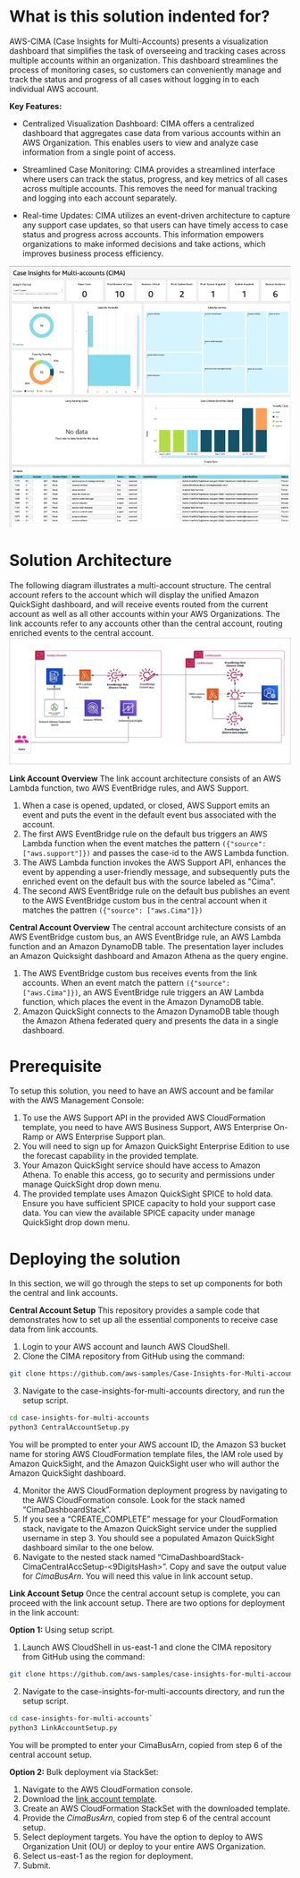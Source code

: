 # What is this solution indented for?

AWS-CIMA (Case Insights for Multi-Accounts) presents a visualization dashboard that simplifies the task of overseeing and tracking cases across multiple accounts within an organization. This dashboard streamlines the process of monitoring cases, so customers can conveniently manage and track the status and progress of all cases without logging in to each individual AWS account.

**Key Features:**

* Centralized Visualization Dashboard: CIMA offers a centralized dashboard that aggregates case data from various accounts within an AWS Organization. This enables users to view and analyze case information from a single point of access. 

* Streamlined Case Monitoring: CIMA provides a streamlined interface where users can track the status, progress, and key metrics of all cases across multiple accounts. This removes the need for manual tracking and logging into each account separately.

* Real-time Updates: CIMA utilizes an event-driven architecture to capture any support case updates, so that users can have timely access to case status and progress across accounts. This information empowers organizations to make informed decisions and take actions, which improves business process efficiency. 

<div align="center">
  <img src="img/sampleDashboard.jpg" alt="Sample Dashboard">
</div>

# Solution Architecture
The following diagram illustrates a multi-account structure. The central account refers to the account which will display the unified Amazon QuickSight dashboard, and will receive events routed from the current account as well as all other accounts within your AWS Organizations. The link accounts refer to any accounts other than the central account, routing enriched events to the central account. 
 ![ALT](img/cima-arch.jpg)

**Link Account Overview** The link account architecture consists of an AWS Lambda function, two AWS EventBridge rules, and AWS Support.
1.	When a case is opened, updated, or closed, AWS Support emits an event and puts the event in the default event bus associated with the account. 
2.	The first AWS EventBridge rule on the default bus triggers an AWS Lambda function when the event matches the pattern `({"source": ["aws.support"]})` and passes the case-id to the AWS Lambda function.
3.	The AWS Lambda function invokes the AWS Support API, enhances the event by appending a user-friendly message, and subsequently puts the enriched event on the default bus with the source labeled as "Cima".
4.	The second AWS EventBridge rule on the default bus publishes an event to the AWS EventBridge custom bus in the central account when it matches the pattren `({"source": ["aws.Cima"]})`

**Central Account Overview** The central account architecture consists of an AWS EventBridge custom bus, an AWS EventBridge rule, an AWS Lambda function and an Amazon DynamoDB table. The presentation layer includes an Amazon Quicksight dashboard and Amazon Athena as the query engine. 
1.	The AWS EventBridge custom bus receives events from the link accounts. When an event match the pattern `({"source": ["aws.Cima"]})`, an AWS EventBridge rule triggers an AW Lambda function, which places the event in the Amazon DynamoDB table.
2.	Amazon QuickSight connects to the Amazon DynamoDB table though the Amazon Athena federated query and presents the data in a single dashboard. 


# Prerequisite
To setup this solution, you need to have an AWS account and be familar with the AWS Management Console:
1.	To use the AWS Support API in the provided AWS CloudFormation template, you need to have AWS Business Support, AWS Enterprise On-Ramp or AWS Enterprise Support plan. 
2.	You will need to sign up for Amazon QuickSight Enterprise Edition to use the forecast capability in the provided template. 
3.	Your Amazon QuickSight service should have access to Amazon Athena. To enable this access, go to security and permissions under manage QuickSight drop down menu. 
4.	The provided template uses Amazon QuickSight SPICE to hold data. Ensure you have sufficient SPICE capacity to hold your support case data. You can view the available SPICE capacity under manage QuickSight drop down menu.

# Deploying the solution
In this section, we will go through the steps to set up components for both the central and link accounts.

**Central Account Setup**
This repository provides a sample code that demonstrates how to set up all the essential components to receive case data from link accounts. 
1.	Login to your AWS account and launch AWS CloudShell.
2.	Clone the CIMA repository from GitHub using the command:

```bash
git clone https://github.com/aws-samples/Case-Insights-for-Multi-accounts.git
```

3.	Navigate to the case-insights-for-multi-accounts directory, and run the setup script.

```bash
cd case-insights-for-multi-accounts
python3 CentralAccountSetup.py
```

You will be prompted to enter your AWS account ID, the Amazon S3 bucket name for storing AWS CloudFormation template files, the IAM role used by Amazon QuickSight, and the Amazon QuickSight user who will author the Amazon QuickSight dashboard. 

4.	Monitor the AWS CloudFormation deployment progress by navigating to the AWS CloudFormation console. Look for the stack named “CimaDashboardStack<account-ID>”.
5.	If you see a “CREATE_COMPLETE” message for your CloudFormation stack, navigate to the Amazon QuickSight service under the supplied username in step 3. You should see a populated Amazon QuickSight dashboard similar to the one below.
6.	Navigate to the nested stack named “CimaDashboardStack<account-ID>-CimaCentralAccSetup-<9DigitsHash>”. Copy and save the output value for *CimaBusArn*. You will need this value in link account setup.

**Link Account Setup**
Once the central account setup is complete, you can proceed with the link account setup. There are two options for deployment in the link account: 

**Option 1:** Using setup script.
1.	Launch AWS CloudShell in us-east-1 and clone the CIMA repository from GitHub using the command:

```bash
git clone https://github.com/aws-samples/case-insights-for-multi-accounts.git
```

2.	Navigate to the case-insights-for-multi-accounts directory, and run the setup script.

```bash
cd case-insights-for-multi-accounts`
python3 LinkAccountSetup.py
```

You will be prompted to enter your CimaBusArn, copied from step 6 of the central account setup. 

**Option 2:** Bulk deployment via StackSet:
1.	Navigate to the AWS CloudFormation console. 
2.	Download the [link account template](https://github.com/aws-samples/case-insights-for-multi-accounts/blob/main/README.md).
3.	Create an AWS CloudFormation StackSet with the downloaded template.
4.	Provide the *CimaBusArn*, copied from step 6 of the central account setup.
5.	Select deployment targets. You have the option to deploy to AWS Organization Unit (OU) or deploy to your entire AWS Organization.
6.	Select us-east-1 as the region for deployment.
7.	Submit.
